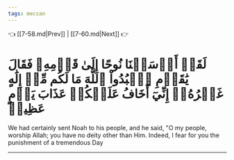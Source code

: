```yaml
---
tags: meccan
---
```


👈 [[7-58.md|Prev]] | [[7-60.md|Next]] 👉

# لَقَدۡ أَرۡسَلۡنَا نُوحًا إِلَىٰ قَوۡمِهِۦ فَقَالَ يَٰقَوۡمِ ٱعۡبُدُواْ ٱللَّهَ مَا لَكُم مِّنۡ إِلَٰهٍ غَيۡرُهُۥٓ إِنِّيٓ أَخَافُ عَلَيۡكُمۡ عَذَابَ يَوۡمٍ عَظِيمٖ

We had certainly sent Noah to his people, and he said, "O my people, worship Allah; you have no deity other than Him. Indeed, I fear for you the punishment of a tremendous Day

---


